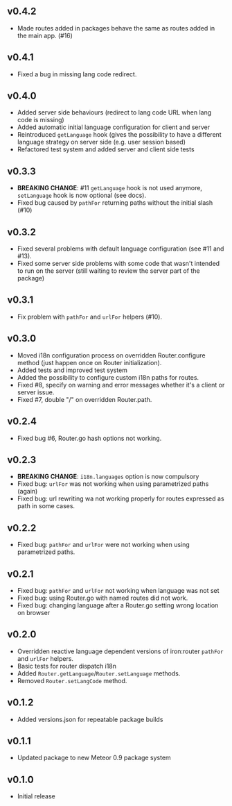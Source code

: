 ## v0.4.2

* Made routes added in packages behave the same as routes added in the main app. (#16)

## v0.4.1

* Fixed a bug in missing lang code redirect.

## v0.4.0

* Added server side behaviours (redirect to lang code URL when lang code is missing)
* Added automatic initial language configuration for client and server
* Reintroduced `getLanguage` hook (gives the possibility to have a different language strategy on server side (e.g. user session based)
* Refactored test system and added server and client side tests

## v0.3.3

* **BREAKING CHANGE**: #11 `getLanguage` hook is not used anymore, `setLanguage` hook is now optional (see docs).
* Fixed bug caused by `pathFor` returning paths without the initial slash (#10) 

## v0.3.2

* Fixed several problems with default language configuration (see #11 and #13).
* Fixed some server side problems with some code that wasn't intended to run on the server 
(still waiting to review the server part of the package)

## v0.3.1

* Fix problem with `pathFor` and `urlFor` helpers (#10).

## v0.3.0

* Moved i18n configuration process on overridden Router.configure method (just happen once on Router initialization).  
* Added tests and improved test system
* Added the possibility to configure custom i18n paths for routes. 
* Fixed #8, specify on warning and error messages whether it's a client or server issue.
* Fixed #7, double "/" on overridden Router.path.

## v0.2.4

* Fixed bug #6, Router.go hash options not working.

## v0.2.3

* **BREAKING CHANGE**: `i18n.languages` option is now compulsory
* Fixed bug: `urlFor` was not working when using parametrized paths (again)
* Fixed bug: url rewriting wa not working properly for routes expressed as path in some cases.

## v0.2.2

* Fixed bug: `pathFor` and `urlFor` were not working when using parametrized paths.


## v0.2.1

* Fixed bug: `pathFor` and `urlFor` not working when language was not set
* Fixed bug: using Router.go with named routes did not work.
* Fixed bug: changing language after a Router.go setting wrong location on browser

## v0.2.0

* Overridden reactive language dependent versions of iron:router `pathFor` and `urlFor` helpers.
* Basic tests for router dispatch i18n 
* Added `Router.getLanguage`/`Router.setLanguage` methods.
* Removed `Router.setLangCode` method.

## v0.1.2

* Added versions.json for repeatable package builds

## v0.1.1

* Updated package to new Meteor 0.9 package system

## v0.1.0

* Initial release



